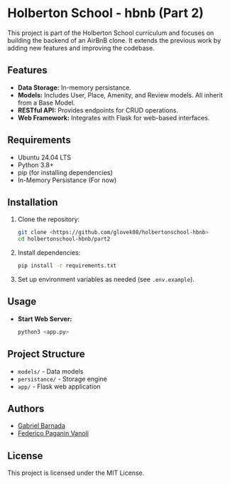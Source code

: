 # Holberton School - hbnb (Part 2)

This project is part of the Holberton School curriculum and focuses on building the backend of an AirBnB clone. It extends the previous work by adding new features and improving the codebase.

## Features

- **Data Storage:** In-memory persistance.
- **Models:** Includes User, Place, Amenity, and Review models. All inherit from a Base Model.
- **RESTful API:** Provides endpoints for CRUD operations.
- **Web Framework:** Integrates with Flask for web-based interfaces.

## Requirements

- Ubuntu 24.04 LTS
- Python 3.8+
- pip (for installing dependencies)
- In-Memory Persistance (For now)

## Installation

1. Clone the repository:
    ```bash
    git clone <https://github.com/glovek08/holbertonschool-hbnb>
    cd holbertonschool-hbnb/part2
    ```

2. Install dependencies:
    ```bash
    pip install -r requirements.txt
    ```

3. Set up environment variables as needed (see `.env.example`).

## Usage

- **Start Web Server:**
  ```bash
  python3 <app.py>
  ```

## Project Structure

- `models/` - Data models
- `persistance/` - Storage engine
- `app/` - Flask web application

## Authors

- [Gabriel Barnada](https://github.com/glovek08/)
- [Federico Paganin Vanoli](https://github.com/federico-paganini)

## License

This project is licensed under the MIT License.